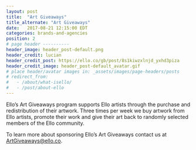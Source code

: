 ```yaml
---
layout: post
title:  "Art Giveaways"
title_alternate: "Art Giveaways"
date:   2017-08-21 12:15:00 EDT
categories: brands-and-agencies
position: 2
# page header ----------
header_image: header_post-default.png
header_credit: lucian
header_credit_post: https://ello.co/gb/post/8s1kiwzxlnjd_yxhd3piza
header_credit_image: header_post-default_avatar.gif
# place header/avatar images in: _assets/images/page-headers/posts
# redirect_from:
#   - /about/what-isello/
#   - /post/about-ello
---
```


Ello’s Art Giveaways program supports Ello artists through the purchase and redistribution of their artwork. Three times per week we buy artwork from Ello artists, promote their work and give their art back to randomly selected members of the Ello community.

To learn more about sponsoring Ello’s Art Giveaways contact us at ArtGiveaways@ello.co.
